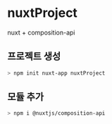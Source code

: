 # nuxtProject
nuxt + composition-api

## 프로젝트 생성
```bash
> npm init nuxt-app nuxtProject
```

## 모듈 추가
```bash
> npm i @nuxtjs/composition-api
```
